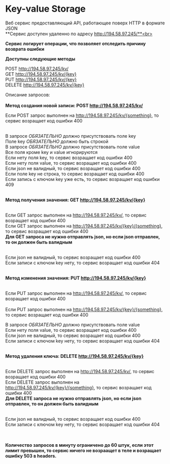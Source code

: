 # Key-value Storage
Веб сервис предоставляющий API, работающее поверх HTTP в формате JSON<br>
**Сервис доступен удаленно по адресу http://194.58.97.245/**<br>

**Сервис логирует операции, что позволяет отследить причину возврата ошибки**

**Доступны следующие методы**<br>

POST http://194.58.97.245/kv/<br>
GET http://194.58.97.245/kv/{key}<br>
PUT http://194.58.97.245/kv/{key}<br>
DELETE http://194.58.97.245/kv/{key}<br>


Описание запросов:<br><br>
<b>Метод создания новой записи: POST http://194.58.97.245/kv/ </b><br>

Если POST запрос выполнен на http://194.58.97.245/kv/{something}, то сервис возращает код ошибки 400<br><br>

В запросе *ОБЯЗАТЕЛЬНО* должно присутствовать поле key<br>
Поле key *ОБЯЗАТЕЛЬНО* должно быть строкой<br>
В запросе *ОБЯЗАТЕЛЬНО* должно присутствовать поле value<br>
Все поля кроме key и value игнорируются<br>
Если нету поля key, то сервис возращает код ошибки 400<br>
Если нету поля value, то сервис возращает код ошибки 400<br>
Если json не валидный, то сервис возращает код ошибки 400<br>
Если поле key не строка, то сервис возращает код ошибки 400<br>
Если запись с ключом key уже есть, то сервис возращает код ошибки 409<br><br>

<b>Метод получения значения: GET http://194.58.97.245/kv/{key} </b><br><br>

Если GET запрос выполнен на http://194.58.97.245/kv/, то сервис возращает код ошибки 400<br>
Если GET запрос выполнен на http://194.58.97.245/kv/{key}/{something}, то сервис возращает код ошибки 400<br>
<b>Для GET запроса не нужно отправлять json, но если json отправлен, то он должен быть валидным</b><br><br>

Если json не валидный, то сервис возращает код ошибки 400<br>
Если записи с ключом key нету, то сервис возращает код ошибки 404<br><br>

<b>Метод изменения значения: PUT http://194.58.97.245/kv/{key} </b><br><br>

Если PUT запрос выполнен на http://194.58.97.245/kv/, то сервис возращает код ошибки 400<br><br>
Если PUT запрос выполнен на http://194.58.97.245/kv/{key}/{something}, то сервис возращает код ошибки 400<br>


В запросе *ОБЯЗАТЕЛЬНО* должно присутствовать поле value<br>
Если нету поля value, то сервис возращает код ошибки 400<br>
Если json не валидный, то сервис возращает код ошибки 400<br>
Если записи с ключом key нету, то сервис возращает код ошибки 404<br><br>

<b>Метод удаления ключа: DELETE http://194.58.97.245/kv/{key} </b><br><br>

Если DELETE запрос выполнен на http://194.58.97.245/kv/, то сервис возращает код ошибки 400<br>
Если DELETE запрос выполнен на http://194.58.97.245/kv/{key}/{something}, то сервис возращает код ошибки 400<br>
<b>Для DELETE запроса не нужно отправлять json, но если json отправлен, то он должен быть валидным</b><br><br>


Если json не валидный, то сервис возращает код ошибки 400<br>
Если записи с ключом key нету, то сервис возращает код ошибки 404<br><br><br>


<b>Количество запросов в минуту ограничено до 60 штук, если этот лимит превышен, то сервис ничего не возраащет в теле и возращает ошибку 503 в headers.</b>





















